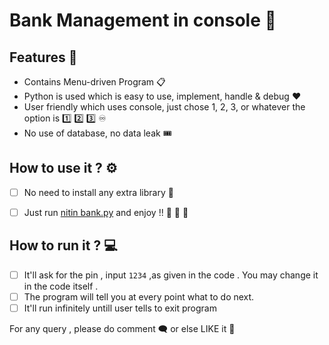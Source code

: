 # Bank Management in console :bank:

## Features :receipt:

* Contains Menu-driven Program :clipboard:
* Python is used which is easy to use, implement, handle & debug :hearts:
* User friendly which uses console, just chose 1, 2, 3, or whatever the option is :one: :two: :three: :infinity:
* No use of database, no data leak :tickets:


## How to use it ? :gear:

- [ ] No need to install any extra library :luggage:

- [ ] Just run [nitin bank.py](https://github.com/nitin30kumar/Python-fest2020/blob/master/bank%20management/nitin%20bank.py) and enjoy !!  :handshake: :man_dancing: :woman_dancing:

## How to run it ? :computer:

- [ ] It'll ask for the pin , input `1234` ,as given in the code . You may change it in the code itself . 
- [ ] The program will tell you at every point what to do next.
- [ ] It'll run infinitely untill user tells to exit program

For any query , please do comment :left_speech_bubble: or else LIKE it :black_heart:
